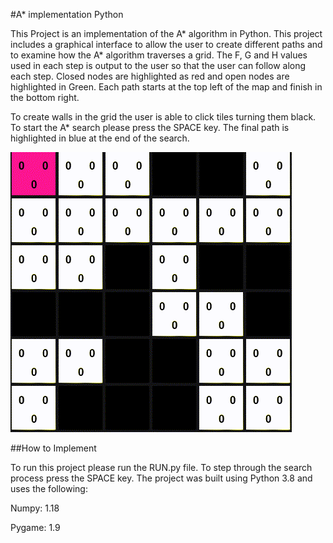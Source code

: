 #A* implementation Python

This Project is an implementation of the A* algorithm in Python. This project includes a graphical interface to allow the user to create different paths and to examine how the A* algorithm traverses a grid. The F, G and H values used in each step is output to the user so that the user can follow along each step. Closed nodes are highlighted as red and open nodes are highlighted in Green. Each path starts at the top left of the map and finish in the bottom right.  

To create walls in the grid the user is able to click tiles turning them black. To start the A* search please press the SPACE key. The final path is highlighted in blue at the end of the search.

![Alt Text](https://github.com/invicta117/astarsearchpotato/blob/master/newastar.gif)

##How to Implement

To run this project please run the RUN.py file. To step through the search process press the SPACE key. The project was built using Python 3.8 and uses the following:

Numpy:      1.18

Pygame:     1.9